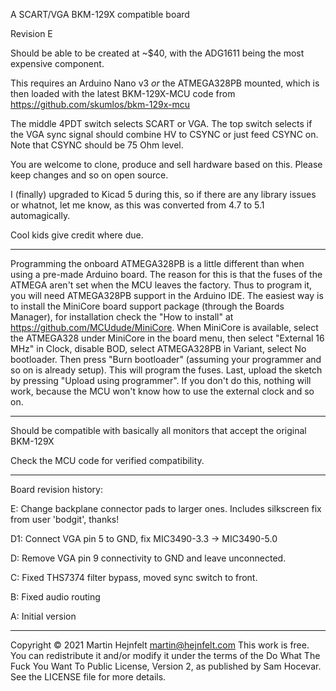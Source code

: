 A SCART/VGA BKM-129X compatible board

Revision E

Should be able to be created at ~$40, with the ADG1611 being the most expensive component.

This requires an Arduino Nano v3 *or* the ATMEGA328PB mounted, which is then loaded with the
latest BKM-129X-MCU code from https://github.com/skumlos/bkm-129x-mcu

The middle 4PDT switch selects SCART or VGA. The top switch selects if the VGA sync signal should combine HV to CSYNC
or just feed CSYNC on. Note that CSYNC should be 75 Ohm level.

You are welcome to clone, produce and sell hardware based on this. Please keep changes and so on open source.

I (finally) upgraded to Kicad 5 during this, so if there are any library issues or whatnot,
let me know, as this was converted from 4.7 to 5.1 automagically.
 
Cool kids give credit where due.

---------

Programming the onboard ATMEGA328PB is a little different than when using a pre-made Arduino board.
The reason for this is that the fuses of the ATMEGA aren't set when the MCU leaves the factory.
Thus to program it, you will need ATMEGA328PB support in the Arduino IDE. The easiest way is to
install the MiniCore board support package (through the Boards Manager), for installation
check the "How to install" at https://github.com/MCUdude/MiniCore.
When MiniCore is available,  select the ATMEGA328 under MiniCore in the board menu, then select
"External 16 MHz" in Clock, disable BOD, select ATMEGA328PB in Variant, select No bootloader.
Then press "Burn bootloader" (assuming your programmer and so on is already setup). This will
program the fuses. Last, upload the sketch by pressing "Upload using programmer". If you don't
do this, nothing will work, because the MCU won't know how to use the external clock and so on.

---------

Should be compatible with basically all monitors that accept the original BKM-129X

Check the MCU code for verified compatibility.

---------

Board revision history:

E: Change backplane connector pads to larger ones. Includes silkscreen fix from user 'bodgit', thanks!

D1: Connect VGA pin 5 to GND, fix MIC3490-3.3 -> MIC3490-5.0

D: Remove VGA pin 9 connectivity to GND and leave unconnected.

C: Fixed THS7374 filter bypass, moved sync switch to front.

B: Fixed audio routing

A: Initial version

---------

Copyright © 2021 Martin Hejnfelt <martin@hejnfelt.com>
This work is free. You can redistribute it and/or modify it under the
terms of the Do What The Fuck You Want To Public License, Version 2,
as published by Sam Hocevar. See the LICENSE file for more details.

